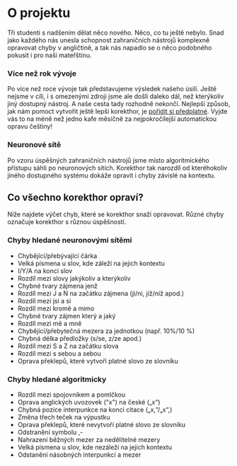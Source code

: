 # O projektu
Tři studenti s nadšením dělat něco nového. Něco, co tu ještě nebylo. Snad jako každého nás unesla schopnost zahraničních nástrojů komplexně opravovat chyby v angličtině, a tak nás napadlo se o něco podobného pokusit i pro naši mateřštinu.
### Více než rok vývoje
Po více než roce vývoje tak představujeme výsledek našeho úsilí. Ještě nejsme v cíli, i s omezenými zdroji jsme ale došli daleko dál, než kterýkoliv jiný dostupný nástroj. A naše cesta tady rozhodně nekončí. Nejlepší způsob, jak nám pomoct vytvořit ještě lepší korekthor, je [pořídit si předplatné](https://korekthor.cz/premium). Vyjde vás to na méně než jedno kafe měsíčně za nejpokročilejší automatickou opravu češtiny!
### Neuronové sítě
Po vzoru úspěšných zahraničních nástrojů jsme místo algoritmického přístupu sáhli po neuronových sítích. Korekthor tak narozdíl od kteréhokoliv jiného dostupného systému dokáže opravit i chyby závislé na kontextu.
## Co všechno korekthor opraví?
Níže najdete výčet chyb, které se korekthor snaží opravovat. Různé chyby označuje korekthor s různou úspěšností.
### Chyby hledané neuronovými sítěmi
- Chybějící/přebývající čárka
- Velká písmena u slov, kde záleží na jejich kontextu
- I/Y/A na konci slov
- Rozdíl mezi slovy jakýkoliv a kterýkoliv
- Chybné tvary zájmena jenž
- Rozdíl mezi J a N na začátku zájmena (ji/ni, jíž/níž apod.)
- Rozdíl mezi jsi a si
- Rozdíl mezi kromě a mimo
- Chybné tvary zájmen který a jaký
- Rozdíl mezi mě a mně
- Chybějící/přebytečná mezera za jednotkou (např. 10%/10 %)
- Chybná délka předložky (s/se, z/ze apod.)
- Rozdíl mezi S a Z na začátku slova
- Rozdíl mezi s sebou a sebou
- Oprava překlepů, které vytvoří platné slovo ze slovníku
### Chyby hledané algoritmicky
- Rozdíl mezi spojovníkem a pomlčkou
- Oprava anglických uvozovek ("x") na české („x“)
- Chybná pozice interpunkce na konci citace („x,“/„x“,)
- Změna třech teček na výpustku
- Oprava překlepů, které nevytvoří platné slovo ze slovníku
- Odstranění symbolu ,-
- Nahrazení běžných mezer za nedělitelné mezery
- Velká písmena u slov, kde nezáleží na jejich kontextu
- Odstanění násobných interpunkcí a mezer
